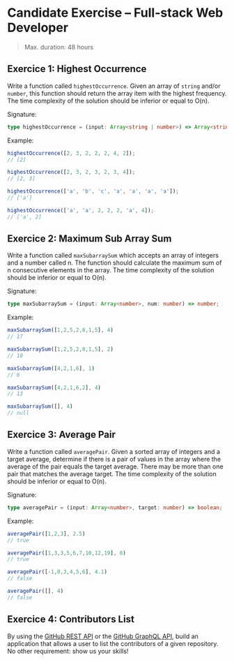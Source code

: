 # Candidate Exercise – Full-stack Web Developer

> Max. duration: 48 hours

## Exercice 1: Highest Occurrence

Write a function called `highestOccurrence`. Given an array of `string` and/or `number`, this function should return the array item with the highest frequency. The time complexity of the solution should be inferior or equal to O(n).

Signature:

```ts
type highestOccurrence = (input: Array<string | number>) => Array<string | number>;
```

Example:

```ts
highestOccurrence([2, 3, 2, 2, 2, 4, 2]);
// [2]

highestOccurrence([2, 3, 2, 3, 2, 3, 4]);
// [2, 3]

highestOccurrence(['a', 'b', 'c', 'a', 'a', 'a', 'a']);
// ['a']

highestOccurrence(['a', 'a', 2, 2, 2, 'a', 4]);
// ['a', 2]
```

## Exercice 2: Maximum Sub Array Sum

Write a function called `maxSubarraySum` which accepts an array of integers and a number called n. The function should calculate the maximum sum of n consecutive elements in the array. The time complexity of the solution should be inferior or equal to O(n).

Signature:

```ts
type maxSubarraySum = (input: Array<number>, num: number) => number;
```

Example:

```ts
maxSubarraySum([1,2,5,2,8,1,5], 4)
// 17

maxSubarraySum([1,2,5,2,8,1,5], 2)
// 10

maxSubarraySum([4,2,1,6], 1)
// 6

maxSubarraySum([4,2,1,6,2], 4)
// 13

maxSubarraySum([], 4)
// null
```

## Exercice 3: Average Pair

Write a function called `averagePair`. Given a sorted array of integers and a target average, determine if there is a pair of values in the array where the average of the pair equals the target average. There may be more than one pair that matches the average target. The time complexity of the solution should be inferior or equal to O(n).

Signature:

```ts
type averagePair = (input: Array<number>, target: number) => boolean;
```

Example:

```ts
averagePair([1,2,3], 2.5)
// true

averagePair([1,3,3,5,6,7,10,12,19], 8)
// true

averagePair([-1,0,3,4,5,6], 4.1)
// false

averagePair([], 4)
// false
```

## Exercice 4: Contributors List

By using the [GitHub REST API](https://docs.github.com/en/rest) or the [GitHub GraphQL API](https://docs.github.com/en/graphql), build an application that allows a user to list the contributors of a given repository. No other requirement: show us your skills!
